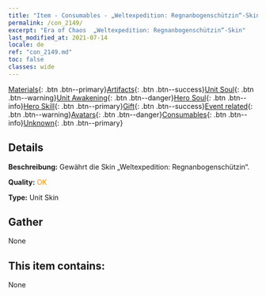 ```yaml
---
title: "Item - Consumables - „Weltexpedition: Regnanbogenschützin“-Skin"
permalink: /con_2149/
excerpt: "Era of Chaos  „Weltexpedition: Regnanbogenschützin“-Skin"
last_modified_at: 2021-07-14
locale: de
ref: "con_2149.md"
toc: false
classes: wide
---
```

 [Materials](/ItemsDE/){: .btn .btn--primary}[Artifacts](/ItemsDE/Artifacts/){: .btn .btn--success}[Unit Soul](/ItemsDE/UnitSoul/){: .btn .btn--warning}[Unit Awakening](/ItemsDE/UnitAwakening/){: .btn .btn--danger}[Hero Soul](/ItemsDE/HeroSoul/){: .btn .btn--info}[Hero Skill](/ItemsDE/HeroSkill/){: .btn .btn--primary}[Gift](/ItemsDE/Gift/){: .btn .btn--success}[Event related](/ItemsDE/Events/){: .btn .btn--warning}[Avatars](/ItemsDE/Avatars/){: .btn .btn--danger}[Consumables](/ItemsDE/Consumables/){: .btn .btn--info}[Unknown](/ItemsDE/Unknown/){: .btn .btn--primary}

## Details
 **Beschreibung:** Gewährt die Skin „Weltexpedition: Regnanbogenschützin“.

 **Quality:** <span style="color: #FF8C00">OK</span>

 **Type:** Unit Skin

## Gather

  None

## This item contains:

  None


